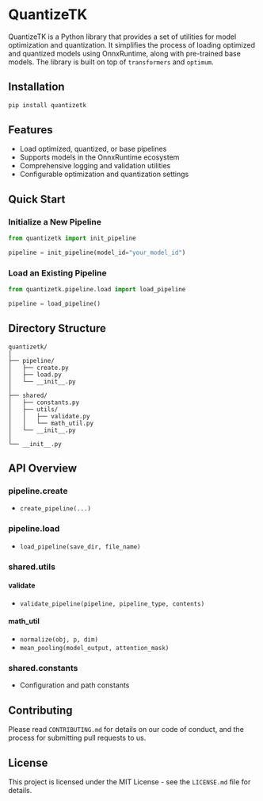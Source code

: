 # QuantizeTK

QuantizeTK is a Python library that provides a set of utilities for model optimization and quantization. It simplifies the process of loading optimized and quantized models using OnnxRuntime, along with pre-trained base models. The library is built on top of `transformers` and `optimum`.

## Installation

```bash
pip install quantizetk
```

## Features

- Load optimized, quantized, or base pipelines
- Supports models in the OnnxRuntime ecosystem
- Comprehensive logging and validation utilities
- Configurable optimization and quantization settings

## Quick Start

### Initialize a New Pipeline

```python
from quantizetk import init_pipeline

pipeline = init_pipeline(model_id="your_model_id")
```

### Load an Existing Pipeline

```python
from quantizetk.pipeline.load import load_pipeline

pipeline = load_pipeline()
```

## Directory Structure

```
quantizetk/
│
├── pipeline/
│   ├── create.py
│   ├── load.py
│   └── __init__.py
│
├── shared/
│   ├── constants.py
│   ├── utils/
│   │   ├── validate.py
│   │   └── math_util.py
│   └── __init__.py
│
└── __init__.py
```

## API Overview

### pipeline.create

- `create_pipeline(...)`

### pipeline.load

- `load_pipeline(save_dir, file_name)`

### shared.utils

#### validate

- `validate_pipeline(pipeline, pipeline_type, contents)`

#### math_util

- `normalize(obj, p, dim)`
- `mean_pooling(model_output, attention_mask)`

### shared.constants

- Configuration and path constants

## Contributing

Please read `CONTRIBUTING.md` for details on our code of conduct, and the process for submitting pull requests to us.

## License

This project is licensed under the MIT License - see the `LICENSE.md` file for details.
